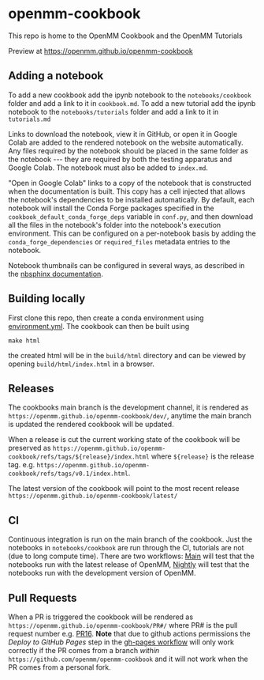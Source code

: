 # openmm-cookbook

This repo is home to the OpenMM Cookbook and the OpenMM Tutorials

Preview at https://openmm.github.io/openmm-cookbook

## Adding a notebook

To add a new cookbook add the ipynb notebook to the `notebooks/cookbook` folder and add a link to it in `cookbook.md`. To add a new tutorial add the ipynb notebook to the `notebooks/tutorials` folder and add a link to it in `tutorials.md`

Links to download the notebook, view it in GitHub, or open it in Google Colab are added to the rendered notebook on the website automatically. Any files required by the notebook should be placed in the same folder as the notebook --- they are required by both the testing apparatus and Google Colab. The notebook must also be added to `index.md`.

"Open in Google Colab" links to a copy of the notebook that is constructed when the documentation is built. This copy has a cell injected that allows the notebook's dependencies to be installed automatically. By default, each notebook will install the Conda Forge packages specified in the `cookbook_default_conda_forge_deps` variable in `conf.py`, and then download all the files in the notebook's folder into the notebook's execution environment. This can be configured on a per-notebook basis by adding the `conda_forge_dependencies` or `required_files` metadata entries to the notebook.

Notebook thumbnails can be configured in several ways, as described in the [nbsphinx documentation](https://nbsphinx.readthedocs.io/).


## Building locally

First clone this repo, then create a conda environment using [environment.yml](environment.yml).
The cookbook can then be built using
```
make html
```
the created html will be in the `build/html` directory and can be viewed by opening `build/html/index.html` in a browser.

## Releases

The cookbooks main branch is the development channel, it is rendered as `https://openmm.github.io/openmm-cookbook/dev/`, anytime the main branch is updated the rendered cookbook will be updated.

When a release is cut the current working state of the cookbook will be preserved as `https://openmm.github.io/openmm-cookbook/refs/tags/${release}/index.html` where `${release}` is the release tag. e.g. `https://openmm.github.io/openmm-cookbook/refs/tags/v0.1/index.html`.
 
 
 The latest version of the cookbook will point to the most recent release `https://openmm.github.io/openmm-cookbook/latest/`

## CI

Continuous integration is run on the main branch of the cookbook. Just the notebooks in `notebooks/cookbook` are run through the CI, tutorials are not (due to long compute time). There are two workflows: [Main](.github/workflows/ci-main.yml) will test that the notebooks run with the latest release of OpenMM, [Nightly](.github/workflows/ci-nightly.yml) will test that the notebooks run with the development version of OpenMM.

## Pull Requests

When a PR is triggered the cookbook will be rendered as `https://openmm.github.io/openmm-cookbook/PR#/` where PR# is the pull request number e.g. [PR16](https://openmm.github.io/openmm-cookbook/PR16/index.html). **Note** that due to github actions permissions the *Deploy to GitHub Pages* step in the [gh-pages workflow](.github/workflows/gh-pages.yml) will only work correctly if the PR comes from a branch *within* `https://github.com/openmm/openmm-cookbook` and it will not work when the PR comes from a personal fork.




